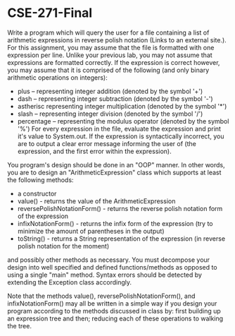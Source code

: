 # CSE-271-Final 

Write a program which will query the user for a file containing a list of arithmetic expressions in reverse polish notation (Links to an external site.). For this assignment, you may assume that the file is formatted with one expression per line. Unlike your previous lab, you may not assume that expressions are formatted correctly. If the expression is correct however, you may assume that it is comprised of the following (and only binary arithmetic operations on integers):

- plus – representing integer addition (denoted by the symbol '+')
- dash – representing integer subtraction (denoted by the symbol '-')
- astherisc representing integer multiplication (denoted by the symbol '*')
- slash – representing integer division (denoted by the symbol '/')
- percentage – representing the modulus operator (denoted by the symbol '%')
For every expression in the file, evaluate the expression and print it's value to System.out. If the expression is syntactically incorrect, you are to output a clear error message informing the user of (the expression, and the first error within the expression).

 

You program's design should be done in an "OOP" manner. In other words, you are to design an "ArithmeticExpression" class which supports at least the following methods:

- a constructor
- value() - returns the value of the ArithmeticExpression
- reversePolishNotationForm() - returns the reverse polish notation form of the expression
- infixNotationForm() - returns the infix form of the expression (try to minimize the amount of parentheses in the output)
- toString() - returns a String representation of the expression (in reverse polish notation for the moment)
  
 and possibly other methods as necessary. You must decompose your design into well specified and defined functions/methods as opposed  to using a single "main" method. Syntax errors should be detected by extending the Exception class accordingly.

 

Note that the methods value(), reversePolishNotationForm(), and infixNotationForm() may all be written in a simple way if you design your program according to the methods discussed in class by: first building up an expression tree and then; reducing each of these operations to walking the tree.

